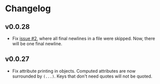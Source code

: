 # Changelog

## v0.0.28

* Fix [issue #2](https://github.com/trivago/prettier-plugin-twig-melody/issues/2), where all final newlines in a file were skipped. Now, there will be one final newline.

## v0.0.27

* Fix attribute printing in objects. Computed attributes are now surrounded by `(...)`. Keys that don't need quotes will not be quoted.
